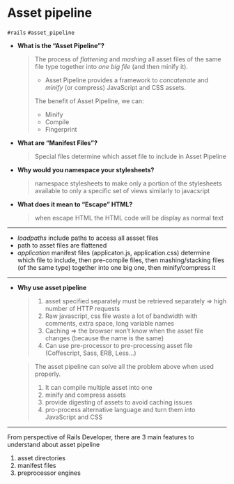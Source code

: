 # Asset pipeline

`#rails` `#asset_pipeline`

* **What is the “Asset Pipeline”?**
  > The process of *flattening* and *mashing* all asset files of the same file type together into *one big file* (and then minify it).
  > * Asset Pipeline provides a framework to *concatenate* and *minify* (or compress) JavaScript and CSS assets.
  >  
  > The benefit of  Asset Pipeline, we can:
  >  * Minify
  >  * Compile
  >  * Fingerprint

* **What are “Manifest Files”?**
  > Special files determine which asset file to include in Asset Pipeline


* **Why would you namespace your stylesheets?**
  > namespace stylesheets to make only a portion of the stylesheets available to only a specific set of views similarly to javacsript 


* **What does it mean to “Escape” HTML?**
  > when escape HTML the HTML code will be display as normal text

---
* *loadpaths* include paths to access all assset files
* path to asset files are flattened
* *application* manifest files  (applicaton.js, application.css) determine which file to include, then pre-compile files, then mashing/stacking files (of the same type) together into one big one, then minify/compress it

---
* **Why use asset pipeline**
  > 1. asset specified separately must be retrieved separately => high number of HTTP requests
  > 2. Raw javascript, css file waste a lot of bandwidth with comments, extra space, long variable names
  > 3. Caching => the browser won’t know when the asset file changes (because the name is the same)
  > 4. Can use pre-processor to pre-processing asset file (Coffescript, Sass, ERB, Less…)

  > The asset pipeline can solve all the problem above when used properly.
  > 1. It can compile multiple asset into one
  > 2. minify and compress assets
  > 3. provide digesting of assets to avoid caching issues
  > 4. pro-process alternative language and turn them into JavaScript and CSS

---
From perspective of Rails Developer, there are 3 main features to understand about asset pipeline
  1. asset directories
  2. manifest files
  3. preprocessor engines